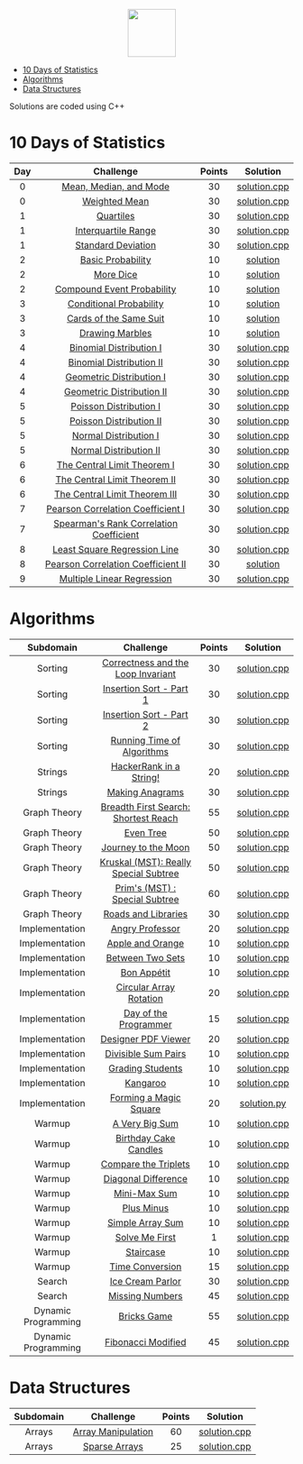 <p align="center">
    <a href="https://www.hackerrank.com/rshaghoulian">
        <img height=85 src="https://d3keuzeb2crhkn.cloudfront.net/hackerrank/assets/styleguide/logo_wordmark-f5c5eb61ab0a154c3ed9eda24d0b9e31.svg">
    </a>
</p>

* [10 Days of Statistics](#10-days-of-statistics)
* [Algorithms](#algorithms)
* [Data Structures](#data-structures)

Solutions are coded using C++

# 10 Days of Statistics

| Day |                                                          Challenge                                                         | Points |                                                                                          Solution                                                                                         |
|:---:|:--------------------------------------------------------------------------------------------------------------------------:|:------:|:-----------------------------------------------------------------------------------------------------------------------------------------------------------------------------------------:|
|  0  | [Mean, Median, and Mode](https://www.hackerrank.com/challenges/s10-basic-statistics)                                       |   30   | [solution.cpp](https://github.com/KARTHEEKCIC/Hackerrank_solutions/blob/master/10_days_of_stats/Day0/%20Mean%20Median%20Mode/solution.cpp) |
|  0  | [Weighted Mean](https://www.hackerrank.com/challenges/s10-weighted-mean)                                                   |   30   | [solution.cpp](https://github.com/KARTHEEKCIC/Hackerrank_solutions/blob/master/10_days_of_stats/Day0/Weighted%20Mean/solution.cpp)   		 |
|  1  | [Quartiles](https://www.hackerrank.com/challenges/s10-quartiles)                                                           |   30   | [solution.cpp](https://github.com/KARTHEEKCIC/Hackerrank_solutions/blob/master/10_days_of_stats/Day1/Quartile/solution.cpp)       |
|  1  | [Interquartile Range](https://www.hackerrank.com/challenges/s10-interquartile-range)                                       |   30   | [solution.cpp](https://github.com/KARTHEEKCIC/Hackerrank_solutions/blob/master/10_days_of_stats/Day1/Interquartile%20Range/solution.cpp)   |
|  1  | [Standard Deviation](https://www.hackerrank.com/challenges/s10-standard-deviation)                                         |   30   | [solution.cpp](https://github.com/KARTHEEKCIC/Hackerrank_solutions/blob/master/10_days_of_stats/Day1/Standard%20Deviation/solution.cpp)    |
|  2  | [Basic Probability](https://www.hackerrank.com/challenges/s10-mcq-1)                                                       |   10   | [solution](https://github.com/KARTHEEKCIC/Hackerrank_solutions/blob/master/10_days_of_stats/Day2/Basic%20Probability/solution.txt)|
|  2  | [More Dice](https://www.hackerrank.com/challenges/s10-mcq-2)                                                               |   10   | [solution](https://github.com/KARTHEEKCIC/Hackerrank_solutions/blob/master/10_days_of_stats/Day2/More%20Dice/solution.txt)        |
|  2  | [Compound Event Probability](https://www.hackerrank.com/challenges/s10-mcq-3)                                              |   10   | [solution](https://github.com/KARTHEEKCIC/Hackerrank_solutions/blob/master/10_days_of_stats/Day2/Compound%20Event%20Probability/solution.txt)     |
|  3  | [Conditional Probability](https://www.hackerrank.com/challenges/s10-mcq-4)                                                 |   10   | [solution](https://github.com/KARTHEEKCIC/Hackerrank_solutions/blob/master/10_days_of_stats/Day3/Conditional%20Probability/solution.txt)   |
|  3  | [Cards of the Same Suit](https://www.hackerrank.com/challenges/s10-mcq-5)                                                  |   10   | [solution](https://github.com/KARTHEEKCIC/Hackerrank_solutions/blob/master/10_days_of_stats/Day3/Cards%20of%20the%20Same%20Suit/solution.txt)     |
|  3  | [Drawing Marbles](https://www.hackerrank.com/challenges/s10-mcq-6)                                                         |   10   | [solution](https://github.com/KARTHEEKCIC/Hackerrank_solutions/blob/master/10_days_of_stats/Day3/Drawing%20Marbles/solution.txt)|
|  4  | [Binomial Distribution I](https://www.hackerrank.com/challenges/s10-binomial-distribution-1)                               |   30   | [solution.cpp](https://github.com/KARTHEEKCIC/Hackerrank_solutions/blob/master/10_days_of_stats/Day4/%20Binomial%20Distribution%20I/solution.cpp)                     |
|  4  | [Binomial Distribution II](https://www.hackerrank.com/challenges/s10-binomial-distribution-2)                              |   30   | [solution.cpp](https://github.com/KARTHEEKCIC/Hackerrank_solutions/blob/master/10_days_of_stats/Day4/Binomial%20Distribution%20II/solution.cpp)                    |
|  4  | [Geometric Distribution I](https://www.hackerrank.com/challenges/s10-geometric-distribution-1)                             |   30   | [solution.cpp](https://github.com/KARTHEEKCIC/Hackerrank_solutions/blob/master/10_days_of_stats/Day4/Geometric%20Distribution%20I/solution.cpp)                    |
|  4  | [Geometric Distribution II](https://www.hackerrank.com/challenges/s10-geometric-distribution-2)                            |   30   | [solution.cpp](https://github.com/KARTHEEKCIC/Hackerrank_solutions/blob/master/10_days_of_stats/Day4/Geometric%20Distribution%20II/solution.cpp)                   |
|  5  | [Poisson Distribution I](https://www.hackerrank.com/challenges/s10-poisson-distribution-1)                                 |   30   | [solution.cpp](https://github.com/KARTHEEKCIC/Hackerrank_solutions/blob/master/10_days_of_stats/Day5/Poisson%20Distribution%20I/solution.cpp)                      |
|  5  | [Poisson Distribution II](https://www.hackerrank.com/challenges/s10-poisson-distribution-2)                                |   30   | [solution.cpp](https://github.com/KARTHEEKCIC/Hackerrank_solutions/blob/master/10_days_of_stats/Day5/Poisson%20Distribution%20II/solution.cpp)                     |
|  5  | [Normal Distribution I](https://www.hackerrank.com/challenges/s10-normal-distribution-1)                                   |   30   | [solution.cpp](https://github.com/KARTHEEKCIC/Hackerrank_solutions/blob/master/10_days_of_stats/Day5/Normal%20Distribution%20I/solution.cpp)                       |
|  5  | [Normal Distribution II](https://www.hackerrank.com/challenges/s10-normal-distribution-2)                                  |   30   | [solution.cpp](https://github.com/KARTHEEKCIC/Hackerrank_solutions/blob/master/10_days_of_stats/Day5/Normal%20Distribution%20II/solution.cpp)                      |
|  6  | [The Central Limit Theorem I](https://www.hackerrank.com/challenges/s10-the-central-limit-theorem-1)                       |   30   | [solution.cpp](https://github.com/KARTHEEKCIC/Hackerrank_solutions/blob/master/10_days_of_stats/Day6/The%20Central%20Limit%20Theorem%20I/solution.cpp)             |
|  6  | [The Central Limit Theorem II](https://www.hackerrank.com/challenges/s10-the-central-limit-theorem-2)                      |   30   | [solution.cpp](https://github.com/KARTHEEKCIC/Hackerrank_solutions/blob/master/10_days_of_stats/Day6/The%20Central%20Limit%20Theorem%20II/solution.cpp)            |
|  6  | [The Central Limit Theorem III](https://www.hackerrank.com/challenges/s10-the-central-limit-theorem-3)                     |   30   | [solution.cpp](https://github.com/KARTHEEKCIC/Hackerrank_solutions/blob/master/10_days_of_stats/Day6/The%20Central%20Limit%20Theorem%20III/solution.cpp)           |
|  7  | [Pearson Correlation Coefficient I](https://www.hackerrank.com/challenges/s10-pearson-correlation-coefficient)             |   30   | [solution.cpp](https://github.com/KARTHEEKCIC/Hackerrank_solutions/blob/master/10_days_of_stats/Day7/Pearson%20Correlation%20Coefficient%20I/solution.cpp)         |
|  7  | [Spearman's Rank Correlation Coefficient](https://www.hackerrank.com/challenges/s10-spearman-rank-correlation-coefficient) |   30   | [solution.cpp](https://github.com/KARTHEEKCIC/Hackerrank_solutions/blob/master/10_days_of_stats/Day7/Spearman's%20Rank%20Correlation%20Coefficient/solution.cpp) |
|  8  | [Least Square Regression Line](https://www.hackerrank.com/challenges/s10-least-square-regression-line)                     |   30   | [solution.cpp](https://github.com/KARTHEEKCIC/Hackerrank_solutions/blob/master/10_days_of_stats/Day8/Least%20Square%20Regression%20Line/solution.cpp)              |
|  8  | [Pearson Correlation Coefficient II](https://www.hackerrank.com/challenges/s10-mcq-7)                                      |   30   | [solution](https://github.com/KARTHEEKCIC/Hackerrank_solutions/blob/master/10_days_of_stats/Day8/Pearson%20Correlation%20Coefficient%20II/solution.txt)              |
|  9  | [Multiple Linear Regression](https://www.hackerrank.com/challenges/s10-multiple-linear-regression)                         |   30   | [solution.cpp](https://github.com/KARTHEEKCIC/Hackerrank_solutions/blob/master/10_days_of_stats/Day9/Multiple%20Linear%20Regression/solution.cpp)                  |


# Algorithms

|        Subdomain        |                                                              Challenge                                                              | Points |                                                                                  Solution                                                                                 |
|:-----------------------:|:-----------------------------------------------------------------------------------------------------------------------------------:|:------:|:-------------------------------------------------------------------------------------------------------------------------------------------------------------------------:|
|         Sorting         | [Correctness and the Loop Invariant](https://www.hackerrank.com/challenges/correctness-invariant/problem?h_r=internal-search)                                                        |   30   | [solution.cpp](https://github.com/KARTHEEKCIC/Hackerrank_solutions/blob/master/Algorithms/Sorting/Correctness%20and%20Loop%20Invariant/solution.cpp)                          |
|         Sorting         | [Insertion Sort - Part 1](https://www.hackerrank.com/challenges/insertionsort1)                                                     |   30   | [solution.cpp](https://github.com/KARTHEEKCIC/Hackerrank_solutions/blob/master/Algorithms/Sorting/Insertion%20Sort-1/solution.cpp)                        |
|         Sorting         | [Insertion Sort - Part 2](https://www.hackerrank.com/challenges/insertionsort2)                                                     |   30   | [solution.cpp](https://github.com/KARTHEEKCIC/Hackerrank_solutions/blob/master/Algorithms/Sorting/Insertion%20Sort-2/solution.cpp)                        |
|         Sorting         | [Running Time of Algorithms](https://www.hackerrank.com/challenges/runningtime)                                                     |   30   | [solution.cpp](https://github.com/KARTHEEKCIC/Hackerrank_solutions/blob/master/Algorithms/Sorting/Running%20Time%20of%20Algorithms/solution.cpp)                       |
|         Strings         | [HackerRank in a String!](https://www.hackerrank.com/challenges/hackerrank-in-a-string/problem?h_r=internal-search)                                                              |   20   | [solution.cpp](https://github.com/KARTHEEKCIC/Hackerrank_solutions/blob/master/Algorithms/Strings/Hackerrank%20In%20a%20String/solution.cpp)                                       |
|         Strings         | [Making Anagrams](https://www.hackerrank.com/challenges/making-anagrams/problem?h_r=internal-search)                                                              |   30   | [solution.cpp](https://github.com/KARTHEEKCIC/Hackerrank_solutions/blob/master/Algorithms/Strings/Making%20Anagrams/solution.cpp)                                       |
|         Graph Theory         | [Breadth First Search: Shortest Reach](https://www.hackerrank.com/challenges/bfsshortreach/problem?h_r=internal-search)                                                              |   55   | [solution.cpp](https://github.com/KARTHEEKCIC/Hackerrank_solutions/blob/master/Algorithms/Graph%20Theory/Breadth%20First%20Search/solution.cpp)                                       |
|         Graph Theory         | [Even Tree](https://www.hackerrank.com/challenges/even-tree/problem?h_r=internal-search)                                                              |   50   | [solution.cpp](https://github.com/KARTHEEKCIC/Hackerrank_solutions/blob/master/Algorithms/Graph%20Theory/Even%20Tree/solution.cpp)                                       |
|         Graph Theory         | [Journey to the Moon](https://www.hackerrank.com/challenges/journey-to-the-moon/problem?h_r=internal-search)                                                              |   50   | [solution.cpp](https://github.com/KARTHEEKCIC/Hackerrank_solutions/blob/master/Algorithms/Graph%20Theory/Journey%20To%20Moon/solution.cpp)                                       |
|         Graph Theory         | [Kruskal (MST): Really Special Subtree](https://www.hackerrank.com/challenges/kruskalmstrsub/problem?h_r=internal-search)                                                              |   50   | [solution.cpp](https://github.com/KARTHEEKCIC/Hackerrank_solutions/blob/master/Algorithms/Graph%20Theory/Krushkal%20MST/solution.cpp)                                       |
|         Graph Theory         | [Prim's (MST) : Special Subtree](https://www.hackerrank.com/challenges/primsmstsub/problem?h_r=internal-search)                                                              |   60   | [solution.cpp](https://github.com/KARTHEEKCIC/Hackerrank_solutions/blob/master/Algorithms/Graph%20Theory/Prim's%20MST/solution.cpp)                                       |
|         Graph Theory         | [Roads and Libraries](https://www.hackerrank.com/challenges/torque-and-development/problem?h_r=internal-search)                                                              |   30   | [solution.cpp](https://github.com/KARTHEEKCIC/Hackerrank_solutions/blob/master/Algorithms/Graph%20Theory/Roads%20And%20Libraries/solution.cpp)                                       |
|         Implementation         | [Angry Professor](https://www.hackerrank.com/challenges/angry-professor/problem?h_r=internal-search)                                                              |   20   | [solution.cpp](https://github.com/KARTHEEKCIC/Hackerrank_solutions/blob/master/Algorithms/Implementation/Angry%20Professor/solution.cpp)                                       |
|         Implementation         | [Apple and Orange](https://www.hackerrank.com/challenges/apple-and-orange/problem?h_r=internal-search)                                                              |   10   | [solution.cpp](https://github.com/KARTHEEKCIC/Hackerrank_solutions/blob/master/Algorithms/Implementation/Apple%20and%20Orange/solution.cpp)                                       |
|         Implementation         | [Between Two Sets](https://www.hackerrank.com/challenges/between-two-sets/problem?h_r=internal-search)                                                              |   10   | [solution.cpp](https://github.com/KARTHEEKCIC/Hackerrank_solutions/blob/master/Algorithms/Implementation/Between%20Two%20Sets/solution.cpp)                                       |
|         Implementation         | [Bon Appétit](https://www.hackerrank.com/challenges/bon-appetit/problem?h_r=internal-search)                                                              |   10   | [solution.cpp](https://github.com/KARTHEEKCIC/Hackerrank_solutions/blob/master/Algorithms/Implementation/Bon%20App%C3%A9tit/solution.cpp)                                       |
|         Implementation         | [Circular Array Rotation](https://www.hackerrank.com/challenges/circular-array-rotation/problem?h_r=internal-search)                                                              |   20   | [solution.cpp](https://github.com/KARTHEEKCIC/Hackerrank_solutions/blob/master/Algorithms/Implementation/Circular%20Array%20Rotation/solution.cpp)                                       |
|         Implementation         | [Day of the Programmer](https://www.hackerrank.com/challenges/day-of-the-programmer/problem?h_r=internal-search)                                                              |   15   | [solution.cpp](https://github.com/KARTHEEKCIC/Hackerrank_solutions/blob/master/Algorithms/Implementation/Day%20of%20the%20Programmer/solution.cpp)                                       |
|         Implementation         | [Designer PDF Viewer](https://www.hackerrank.com/challenges/designer-pdf-viewer/problem?h_r=internal-search)                                                              |   20   | [solution.cpp](https://github.com/KARTHEEKCIC/Hackerrank_solutions/blob/master/Algorithms/Implementation/Designer%20PDF%20Viewer/solution.cpp)                                       |
|         Implementation         | [Divisible Sum Pairs](https://www.hackerrank.com/challenges/divisible-sum-pairs/problem?h_r=internal-search)                                                              |   10   | [solution.cpp](https://github.com/KARTHEEKCIC/Hackerrank_solutions/blob/master/Algorithms/Implementation/Divisible%20Sum%20Pairs/solution.cpp)                                       |
|         Implementation         | [Grading Students](https://www.hackerrank.com/challenges/grading/problem?h_r=internal-search)                                                              |   10   | [solution.cpp](https://github.com/KARTHEEKCIC/Hackerrank_solutions/blob/master/Algorithms/Implementation/Grading%20Students/solution.cpp)                                       |
|         Implementation         | [Kangaroo](https://www.hackerrank.com/challenges/kangaroo/problem?h_r=internal-search)                                                              |   10   | [solution.cpp](https://github.com/KARTHEEKCIC/Hackerrank_solutions/blob/master/Algorithms/Implementation/Kangaroo/solution.cpp)                                       |
|         Implementation         | [Forming a Magic Square](https://www.hackerrank.com/challenges/magic-square-forming/problem)                                                              |   20   | [solution.py](https://github.com/KARTHEEKCIC/Hackerrank_solutions/blob/master/Algorithms/Implementation/Forming%20a%20Magic%20Square/magic_square.py)                                       |
|         Warmup         | [A Very Big Sum](https://www.hackerrank.com/challenges/a-very-big-sum/problem?h_r=internal-search)                                                              |   10   | [solution.cpp](https://github.com/KARTHEEKCIC/Hackerrank_solutions/blob/master/Algorithms/Warm%20Up/A%20very%20big%20sum/solution.cpp)                                       |
|         Warmup         | [Birthday Cake Candles](https://www.hackerrank.com/challenges/birthday-cake-candles/problem?h_r=internal-search)                                                              |   10   | [solution.cpp](https://github.com/KARTHEEKCIC/Hackerrank_solutions/blob/master/Algorithms/Warm%20Up/Birthday%20Cake%20Candles/solution.cpp)                                       |
|         Warmup         | [Compare the Triplets](https://www.hackerrank.com/challenges/compare-the-triplets/problem?h_r=internal-search)                                                              |   10   | [solution.cpp](https://github.com/KARTHEEKCIC/Hackerrank_solutions/blob/master/Algorithms/Warm%20Up/Compare%20the%20Triplets/solution.cpp)                                       |
|         Warmup         | [Diagonal Difference](https://www.hackerrank.com/challenges/diagonal-difference/problem?h_r=internal-search)                                                              |   10   | [solution.cpp](https://github.com/KARTHEEKCIC/Hackerrank_solutions/blob/master/Algorithms/Warm%20Up/Diagonal%20Difference/solution.cpp)                                       |
|         Warmup         | [Mini-Max Sum](https://www.hackerrank.com/challenges/mini-max-sum/problem?h_r=internal-search)                                                              |   10   | [solution.cpp](https://github.com/KARTHEEKCIC/Hackerrank_solutions/blob/master/Algorithms/Warm%20Up/Min%20Max%20Sum/solution.cpp)                                       |
|         Warmup         | [Plus Minus](https://www.hackerrank.com/challenges/plus-minus/problem?h_r=internal-search)                                                              |   10   | [solution.cpp](https://github.com/KARTHEEKCIC/Hackerrank_solutions/blob/master/Algorithms/Warm%20Up/Plus%20Minus/solution.cpp)                                       |
|         Warmup         | [Simple Array Sum](https://www.hackerrank.com/challenges/simple-array-sum/problem?h_r=internal-search)                                                              |   10   | [solution.cpp](https://github.com/KARTHEEKCIC/Hackerrank_solutions/blob/master/Algorithms/Warm%20Up/Simple%20Array%20Sum/solution.cpp)                                       |
|         Warmup         | [Solve Me First](https://www.hackerrank.com/challenges/solve-me-first/problem?h_r=internal-search)                                                              |   1   | [solution.cpp](https://github.com/KARTHEEKCIC/Hackerrank_solutions/blob/master/Algorithms/Warm%20Up/Solve%20Me%20First/solution.cpp)                                       |
|         Warmup         | [Staircase](https://www.hackerrank.com/challenges/staircase/problem?h_r=internal-search)                                                              |   10   | [solution.cpp](https://github.com/KARTHEEKCIC/Hackerrank_solutions/blob/master/Algorithms/Warm%20Up/Staircase/solution.cpp)                                       |
|         Warmup         | [Time Conversion](https://www.hackerrank.com/challenges/time-conversion/problem?h_r=internal-search)                                                              |   15   | [solution.cpp](https://github.com/KARTHEEKCIC/Hackerrank_solutions/blob/master/Algorithms/Warm%20Up/Time%20Conversion/solution.cpp)                                       |
|         Search         | [Ice Cream Parlor](https://www.hackerrank.com/challenges/icecream-parlor/problem?h_r=internal-search)                                                              |   30   | [solution.cpp](https://github.com/KARTHEEKCIC/Hackerrank_solutions/blob/master/Algorithms/Search/Ice%20Cream%20Parlour/solution.cpp)                                       |
|         Search         | [Missing Numbers](https://www.hackerrank.com/challenges/missing-numbers/problem?h_r=internal-search)                                                              |   45   | [solution.cpp](https://github.com/KARTHEEKCIC/Hackerrank_solutions/blob/master/Algorithms/Search/Missing%20Numbers/solution.cpp)                                       |
|         Dynamic Programming        | [Bricks Game](https://www.hackerrank.com/challenges/play-game/problem?h_r=internal-search)                                                              |   55   | [solution.cpp](https://github.com/KARTHEEKCIC/Hackerrank_solutions/blob/master/Algorithms/Dynamic%20Programming/Bricks%20Game/solution.cpp)                                       |
|         Dynamic Programming         | [Fibonacci Modified](https://www.hackerrank.com/challenges/fibonacci-modified/problem?h_r=internal-search)                                                              |   45   | [solution.cpp](https://github.com/KARTHEEKCIC/Hackerrank_solutions/blob/master/Algorithms/Dynamic%20Programming/Fibonacci%20Modified/solution.cpp)                                       |

# Data Structures

|    Subdomain    |                                                                        Challenge                                                                       | Points |                                                                                                  Solution                                                                                                  |
|:---------------:|:------------------------------------------------------------------------------------------------------------------------------------------------------:|:------:|:----------------------------------------------------------------------------------------------------------------------------------------------------------------------------------------------------------:|
|      Arrays     | [Array Manipulation](https://www.hackerrank.com/challenges/crush/problem?h_r=internal-search)                                                                                         |   60   | [solution.cpp](https://github.com/KARTHEEKCIC/Hackerrank_solutions/blob/master/Data%20Structures/Arrays/Array%20Manipulation/solution.cpp)                                                                   |
|      Arrays     | [Sparse Arrays](https://www.hackerrank.com/challenges/sparse-arrays)                                                                                   |   25   | [solution.cpp](https://github.com/KARTHEEKCIC/Hackerrank_solutions/blob/master/Data%20Structures/Arrays/Sparse%20Arrays/solution.cpp)                                                                   |
